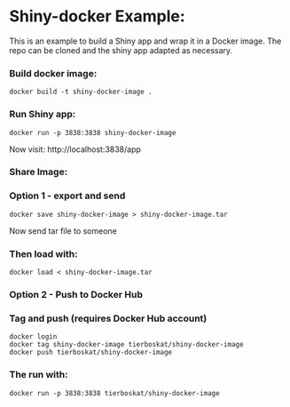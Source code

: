 # Shiny-docker Example:

This is an example to build a Shiny app and wrap it in a Docker image.
The repo can be cloned and the shiny app adapted as necessary.

### Build docker image:
```{bash}
docker build -t shiny-docker-image .
```

### Run Shiny app:
```{bash}
docker run -p 3838:3838 shiny-docker-image
```
Now visit: http://localhost:3838/app


### Share Image:

### Option 1 - export and send
```{bash}
docker save shiny-docker-image > shiny-docker-image.tar
```
Now send tar file to someone

### Then load with:
```{bash}
docker load < shiny-docker-image.tar
```

### Option 2 - Push to Docker Hub
### Tag and push (requires Docker Hub account)
```{bash}
docker login
docker tag shiny-docker-image tierboskat/shiny-docker-image
docker push tierboskat/shiny-docker-image
```

### The run with:
```{bash}
docker run -p 3838:3838 tierboskat/shiny-docker-image
```